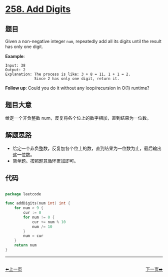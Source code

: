 # [258. Add Digits](https://leetcode.com/problems/add-digits/)


## 题目

Given a non-negative integer `num`, repeatedly add all its digits until the result has only one digit.

**Example**:

```
Input: 38
Output: 2 
Explanation: The process is like: 3 + 8 = 11, 1 + 1 = 2. 
             Since 2 has only one digit, return it.
```

**Follow up**: Could you do it without any loop/recursion in O(1) runtime?

## 题目大意

给定一个非负整数 num，反复将各个位上的数字相加，直到结果为一位数。


## 解题思路

- 给定一个非负整数，反复加各个位上的数，直到结果为一位数为止，最后输出这一位数。
- 简单题。按照题意循环累加即可。

## 代码

```go

package leetcode

func addDigits(num int) int {
	for num > 9 {
		cur := 0
		for num != 0 {
			cur += num % 10
			num /= 10
		}
		num = cur
	}
	return num
}

```
----------------------------------------------
<div style="display: flex;justify-content: space-between;align-items: center;">
<p><a href="https://books.halfrost.com/leetcode/ChapterFour/0257.Binary-Tree-Paths/">⬅️上一页</a></p>
<p><a href="https://books.halfrost.com/leetcode/ChapterFour/0260.Single-Number-III/">下一页➡️</a></p>
</div>
